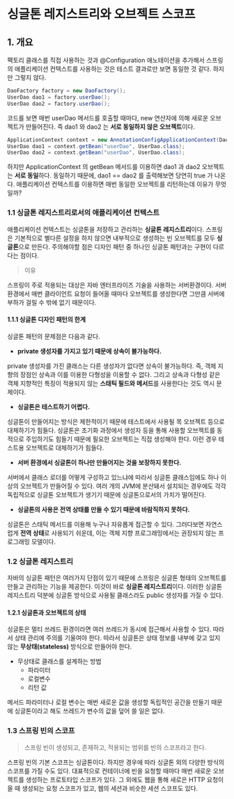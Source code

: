 # 싱글톤 레지스트리와 오브젝트 스코프

## 1. 개요

팩토리 클래스를 직접 사용하는 것과 @Configuration 애노테이션을 추가해서 스프링의 애플리케이션 컨텍스트를 사용하는 것은 테스트 결과로만 보면 동일한 것 같다.
하지만 그렇지 않다.

```java
DaoFactory factory = new DaoFactory();
UserDao dao1 = factory.userDao();
UserDao dao2 = factory.userDao();
```

코드를 보면 매번 userDao 메서드를 호출할 때마다, new 연산자에 의해 새로운 오브젝트가 만들어진다.
즉 dao1 와 dao2 는 **서로 동일하지 않은 오브젝트**이다.

```java
ApplicationContext context = new AnnotationConfigApplicationContext(DaoFactory.class);
UserDao dao1 = context.getBean("userDao", UserDao.class);
UserDao dao2 = context.getBean("userDao", UserDao.class);
```

하지만 ApplicationContext 의 getBean 메서드를 이용하면 dao1 과 dao2 오브젝트는 **서로 동일**하다.
동일하기 때문에, dao1 == dao2 를 출력해보면 당연히 true 가 나온다.
애플리케이션 컨텍스트를 이용하면 매번 동일한 오브젝트를 리턴하는데 이유가 무엇일까?

### 1.1 싱글톤 레지스트리로서의 애플리케이션 컨텍스트

애플리케이션 컨텍스트는 싱글톤을 저장하고 관리하는 **싱글톤 레지스트리**이다.
스프링은 기본적으로 별다른 설정을 하지 않으면 내부적으로 생성하는 빈 오브젝트를 모두 **싱글톤**으로 만든다.
주의해야할 점은 디자인 패턴 중 하나인 싱글톤 패턴과는 구현이 다르다는 점이다.

> 이유

스프링이 주로 적용되는 대상은 자바 엔터프라이즈 기술을 사용하는 서버환경이다.
서버환경에서 매번 클라이언트 요청이 들어올 때마다 오브젝트를 생성한다면 그만큼 서버에 부하가 걸릴 수 밖에 없기 때문이다.

#### 1.1.1 싱글톤 디자인 패턴의 한계

싱글톤 패턴의 문제점은 다음과 같다.

- **private 생성자를 가지고 있기 때문에 상속이 불가능하다.**

private 생성자를 가진 클래스는 다른 생성자가 없다면 상속이 불가능하다.
즉, 객체 지향의 장점인 상속과 이를 이용한 다형성을 이용할 수 없다.
그리고 상속과 다형성 같은 객체 지향적인 특징이 적용되지 않는 **스태틱 필드와 메서드**를 사용한다는 것도 역시 문제이다.

- **싱글톤은 테스트하기 어렵다.**

싱글톤이 만들어지는 방식은 제한적이기 때문에 테스트에서 사용될 목 오브젝트 등으로 대체하기가 힘들다.
싱글톤은 초기화 과정에서 생성자 등을 통해 사용할 오브젝트를 동적으로 주입하기도 힘들기 때문에 필요한 오브젝트는 직접 생성해야 한다.
이런 경우 테스트용 오브젝트로 대체하기가 힘들다.

- **서버 환경에서 싱글톤이 하나만 만들어지는 것을 보장하지 못한다.**

서버에서 클래스 로더를 어떻게 구성하고 있느냐에 따라서 싱글톤 클래스임에도 하나 이상의 오브젝트가 만들어질 수 있다.
여러 개의 JVM에 분산돼서 설치되는 경우에도 각각 독립적으로 싱글톤 오브젝트가 생기기 때문에 싱글톤으로서의 가치가 떨어진다.

- **싱글톤의 사용은 전역 상태를 만들 수 있기 때문에 바람직하지 못하다.**

싱글톤은 스태틱 메서드를 이용해 누구나 자유롭게 접근할 수 있다.
그러다보면 자연스럽게 **전역 상턔**로 사용되기 쉬운데, 이는 객체 지향 프로그래밍에서는 권장되지 않는 프로그래밍 모델이다.

### 1.2 싱글톤 레지스트리

자바의 싱글톤 패턴은 여러가지 단점이 있기 때문에 스프링은 싱글톤 형태의 오브젝트를 만들고 관리하는 기능을 제공한다.
이것이 바로 **싱글톤 레지스트리**이다. 이러한 싱글톤 레지스트리 덕분에 싱글톤 방식으로 사용될 클래스라도 public 생성자를 가질 수 있다.

#### 1.2.1 싱글톤과 오브젝트의 상태

싱글톤은 멀티 쓰레드 환경이라면 여러 쓰레드가 동시에 접근해서 사용할 수 있다.
따라서 상태 관리에 주의를 기울여야 한다. 따라서 싱글톤은 상태 정보를 내부에 갖고 있지 않는 **무상태(stateless)** 방식으로 만들어야 한다.

- 무상태로 클래스를 설계하는 방법
  - 파라미터
  - 로컬변수
  - 리턴 값

메서드 파라미터나 로컬 변수는 매번 새로운 값을 생성할 독립적인 공간을 만들기 때문에 싱글톤이라고 해도 쓰레드가 변수의 값을 덮어 쓸 일은 없다.

### 1.3 스프링 빈의 스코프

> 스프링 빈이 생성되고, 존재하고, 적용되는 범위를 빈의 스코프라고 한다.

스프링 빈의 기본 스코프는 싱글톤이다. 하지만 경우에 따라 싱글톤 외의 다양한 방식의 스코프를 가질 수도 있다.
대표적으로 컨테이너에 빈을 요청할 때마다 매번 새로운 오브젝트를 생성하는 프로토타입 스코프가 있다.
그 외에도 웹을 통해 새로은 HTTP 요청이 올 때 생성되는 요청 스코프가 있고, 웹의 세션과 비슷한 세션 스코프도 있다.

